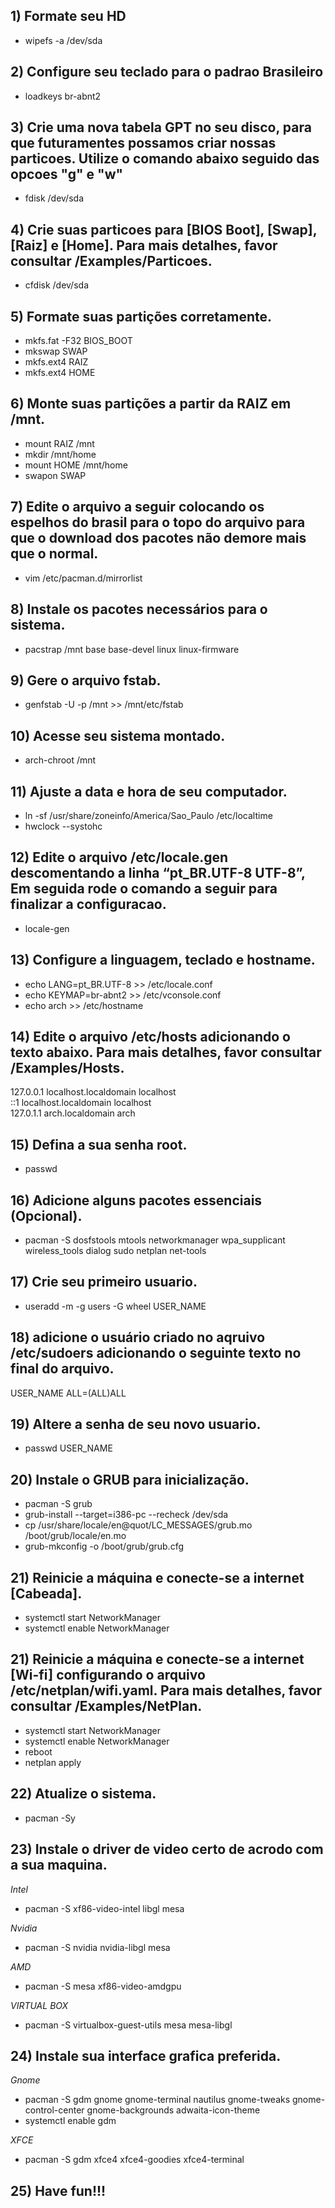 ## 1) Formate seu HD
* wipefs -a /dev/sda

## 2) Configure seu teclado para o padrao Brasileiro
* loadkeys br-abnt2

## 3) Crie uma nova tabela GPT no seu disco, para que futuramentes possamos criar nossas particoes. Utilize o comando abaixo seguido das opcoes "g" e "w"
* fdisk /dev/sda

## 4) Crie suas particoes para [BIOS Boot], [Swap], [Raiz] e [Home]. Para mais detalhes, favor consultar /Examples/Particoes.
* cfdisk /dev/sda

## 5) Formate suas partições corretamente.
* mkfs.fat -F32 BIOS_BOOT
* mkswap SWAP
* mkfs.ext4 RAIZ
* mkfs.ext4 HOME

## 6) Monte suas partições a partir da RAIZ em /mnt.
* mount RAIZ /mnt
* mkdir /mnt/home
* mount HOME /mnt/home
* swapon SWAP

## 7) Edite o arquivo a seguir colocando os espelhos do brasil para o topo do arquivo para que o download dos pacotes não demore mais que o normal.
* vim /etc/pacman.d/mirrorlist

## 8) Instale os pacotes necessários para o sistema.
* pacstrap /mnt base base-devel linux linux-firmware

## 9) Gere o arquivo fstab.
* genfstab -U -p /mnt >> /mnt/etc/fstab

## 10) Acesse seu sistema montado.
* arch-chroot /mnt

## 11) Ajuste a data e hora de seu computador.
* ln -sf /usr/share/zoneinfo/America/Sao_Paulo /etc/localtime
* hwclock --systohc

## 12) Edite o arquivo /etc/locale.gen descomentando a linha “pt_BR.UTF-8 UTF-8”, Em seguida rode o comando a seguir para finalizar a configuracao.
* locale-gen

## 13) Configure a linguagem, teclado e hostname.
* echo LANG=pt_BR.UTF-8 >> /etc/locale.conf
* echo KEYMAP=br-abnt2 >> /etc/vconsole.conf
* echo arch >> /etc/hostname

## 14) Edite o arquivo /etc/hosts adicionando o texto abaixo. Para mais detalhes, favor consultar /Examples/Hosts.
127.0.0.1     localhost.localdomain            localhost<br>
::1           localhost.localdomain            localhost<br>
127.0.1.1     arch.localdomain                 arch 

## 15) Defina a sua senha root.
* passwd

## 16) Adicione alguns pacotes essenciais (Opcional).
* pacman -S dosfstools mtools networkmanager wpa_supplicant wireless_tools dialog sudo netplan net-tools

## 17) Crie seu primeiro usuario.
* useradd -m -g users -G wheel USER_NAME

## 18) adicione o usuário criado no aqruivo /etc/sudoers adicionando o seguinte texto no final do arquivo.
USER_NAME ALL=(ALL)ALL

## 19) Altere a senha de seu novo usuario.
* passwd USER_NAME

## 20) Instale o GRUB para inicialização.
* pacman -S grub
* grub-install --target=i386-pc --recheck /dev/sda
* cp /usr/share/locale/en\@quot/LC_MESSAGES/grub.mo /boot/grub/locale/en.mo
* grub-mkconfig -o /boot/grub/grub.cfg

## 21) Reinicie a máquina e conecte-se a internet [Cabeada].
* systemctl start NetworkManager
* systemctl enable NetworkManager

## 21) Reinicie a máquina e conecte-se a internet [Wi-fi] configurando o arquivo /etc/netplan/wifi.yaml. Para mais detalhes, favor consultar /Examples/NetPlan.
* systemctl start NetworkManager
* systemctl enable NetworkManager
* reboot
* netplan apply

## 22) Atualize o sistema.
* pacman -Sy

## 23) Instale o driver de video certo de acrodo com a sua maquina.
*Intel*
* pacman -S xf86-video-intel libgl mesa

*Nvidia*
* pacman -S nvidia nvidia-libgl mesa

*AMD*
* pacman -S mesa xf86-video-amdgpu

*VIRTUAL BOX*
* pacman -S virtualbox-guest-utils mesa mesa-libgl

## 24) Instale sua interface grafica preferida.
*Gnome*
* pacman -S gdm gnome gnome-terminal nautilus gnome-tweaks gnome-control-center gnome-backgrounds adwaita-icon-theme
* systemctl enable gdm

*XFCE*
* pacman -S gdm xfce4 xfce4-goodies xfce4-terminal


## 25) Have fun!!!
